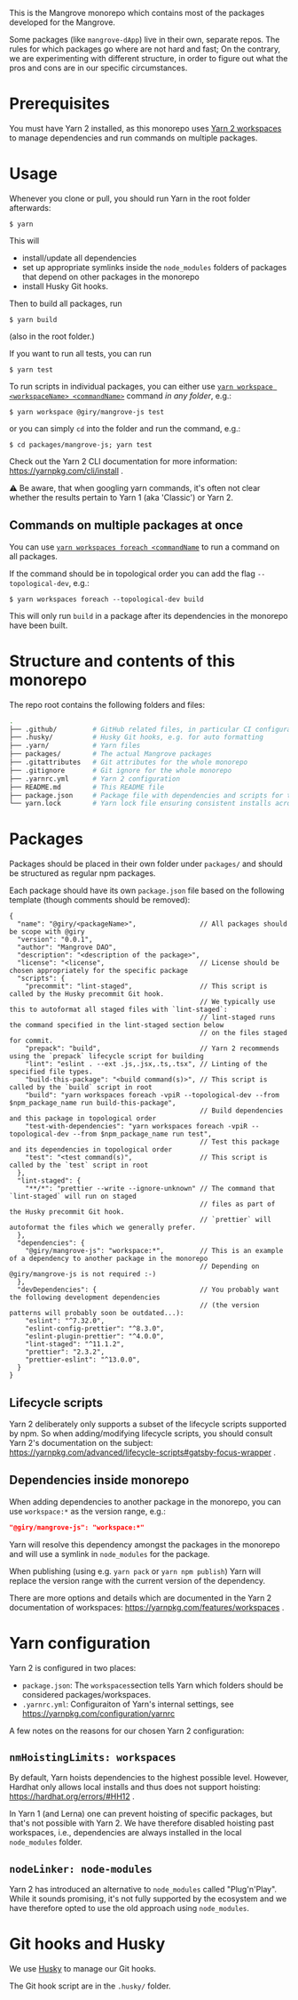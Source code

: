 This is the Mangrove monorepo which contains most of the packages developed for the Mangrove.

Some packages (like `mangrove-dApp`) live in their own, separate repos. The rules for which packages go where are not hard and fast; On the contrary, we are experimenting with different structure, in order to figure out what the pros and cons are in our specific circumstances.

# Prerequisites
You must have Yarn 2 installed, as this monorepo uses [Yarn 2 workspaces](https://yarnpkg.com/features/workspaces) to manage dependencies and run commands on multiple packages.

# Usage
Whenever you clone or pull, you should run Yarn in the root folder afterwards:

```shell
$ yarn
```
This will 

- install/update all dependencies
- set up appropriate symlinks inside the `node_modules` folders of packages that depend on other packages in the monorepo
- install Husky Git hooks.


Then to build all packages, run

```shell
$ yarn build
```
(also in the root folder.)

If you want to run all tests, you can run

```shell
$ yarn test
```

To run scripts in individual packages, you can either use [`yarn workspace <workspaceName> <commandName>`](https://yarnpkg.com/cli/workspace/#gatsby-focus-wrapper) command *in any folder*, e.g.:

```shell
$ yarn workspace @giry/mangrove-js test
```

or you can simply `cd` into the folder and run the command, e.g.:

```shell
$ cd packages/mangrove-js; yarn test
```

Check out the Yarn 2 CLI documentation for more information: https://yarnpkg.com/cli/install .

⚠️ Be aware, that when googling yarn commands, it's often not clear whether the results pertain to Yarn 1 (aka 'Classic') or Yarn 2.


## Commands on multiple packages at once
You can use [`yarn workspaces foreach <commandName`](https://yarnpkg.com/cli/workspaces/foreach) to run a command on all packages.

If the command should be in topological order you can add the flag `--topological-dev`, e.g.:

```shell
$ yarn workspaces foreach --topological-dev build
```
This will only run `build` in a package after its dependencies in the monorepo have been built.


# Structure and contents of this monorepo
The repo root contains the following folders and files:

```bash
.
├── .github/         # GitHub related files, in particular CI configurations for GitHub Actions
├── .husky/          # Husky Git hooks, e.g. for auto formatting
├── .yarn/           # Yarn files
├── packages/        # The actual Mangrove packages
├── .gitattributes   # Git attributes for the whole monorepo 
├── .gitignore       # Git ignore for the whole monorepo
├── .yarnrc.yml      # Yarn 2 configuration
├── README.md        # This README file
├── package.json     # Package file with dependencies and scripts for the monorepo
└── yarn.lock        # Yarn lock file ensuring consistent installs across machines
```


# Packages
Packages should be placed in their own folder under `packages/` and should be structured as regular npm packages.

Each package should have its own `package.json` file based on the following template (though comments should be removed):

```jsonc
{
  "name": "@giry/<packageName>",                // All packages should be scope with @giry
  "version": "0.0.1",
  "author": "Mangrove DAO",
  "description": "<description of the package>",
  "license": "<license",                        // License should be chosen appropriately for the specific package
  "scripts": {
    "precommit": "lint-staged",                 // This script is called by the Husky precommit Git hook.
                                                // We typically use this to autoformat all staged files with `lint-staged`:
                                                // lint-staged runs the command specified in the lint-staged section below
                                                // on the files staged for commit.
    "prepack": "build",                         // Yarn 2 recommends using the `prepack` lifecycle script for building
    "lint": "eslint . --ext .js,.jsx,.ts,.tsx", // Linting of the specified file types.
    "build-this-package": "<build command(s)>", // This script is called by the `build` script in root
    "build": "yarn workspaces foreach -vpiR --topological-dev --from $npm_package_name run build-this-package",
                                                // Build dependencies and this package in topological order
    "test-with-dependencies": "yarn workspaces foreach -vpiR --topological-dev --from $npm_package_name run test",
                                                // Test this package and its dependencies in topological order
    "test": "<test command(s)",                 // This script is called by the `test` script in root
  },
  "lint-staged": {
    "**/*": "prettier --write --ignore-unknown" // The command that `lint-staged` will run on staged
                                                // files as part of the Husky precommit Git hook.
                                                // `prettier` will autoformat the files which we generally prefer.
  },
  "dependencies": {
    "@giry/mangrove-js": "workspace:*",         // This is an example of a dependency to another package in the monorepo
                                                // Depending on @giry/mangrove-js is not required :-)
  },
  "devDependencies": {                          // You probably want the following development dependencies
                                                // (the version patterns will probably soon be outdated...):
    "eslint": "^7.32.0",
    "eslint-config-prettier": "^8.3.0",
    "eslint-plugin-prettier": "^4.0.0",
    "lint-staged": "^11.1.2",
    "prettier": "2.3.2",
    "prettier-eslint": "^13.0.0",
  }
}
```


## Lifecycle scripts
Yarn 2 deliberately only supports a subset of the lifecycle scripts supported by npm. So when adding/modifying lifecycle scripts, you should consult Yarn 2's documentation on the subject: https://yarnpkg.com/advanced/lifecycle-scripts#gatsby-focus-wrapper .


## Dependencies inside monorepo
When adding dependencies to another package in the monorepo, you can use `workspace:*` as the version range, e.g.:

```json
"@giry/mangrove-js": "workspace:*"
```

Yarn will resolve this dependency amongst the packages in the monorepo and will use a symlink in `node_modules` for the package.

When publishing (using e.g. `yarn pack` or `yarn npm publish`) Yarn will replace the version range with the current version of the dependency.

There are more options and details which are documented in the Yarn 2 documentation of workspaces: https://yarnpkg.com/features/workspaces .


# Yarn configuration
Yarn 2 is configured in two places:

- `package.json`: The `workspaces`section tells Yarn which folders should be considered packages/workspaces.
- `.yarnrc.yml`: Configuraiton of Yarn's internal settings, see https://yarnpkg.com/configuration/yarnrc

A few notes on the reasons for our chosen Yarn 2 configuration:


## `nmHoistingLimits: workspaces`
By default, Yarn hoists dependencies to the highest possible level. However, Hardhat only allows local installs and thus does not support hoisting: https://hardhat.org/errors/#HH12 .

In Yarn 1 (and Lerna) one can prevent hoisting of specific packages, but that's not possible with Yarn 2. We have therefore disabled hoisting past workspaces, i.e., dependencies are always installed in the local `node_modules` folder.


## `nodeLinker: node-modules`
Yarn 2 has introduced an alternative to `node_modules` called "Plug'n'Play". While it sounds promising, it's not fully supported by the ecosystem and we have therefore opted to use the old approach using `node_modules`.


# Git hooks and Husky
We use [Husky](https://typicode.github.io/husky/#/) to manage our Git hooks.

The Git hook script are in the `.husky/` folder. 
